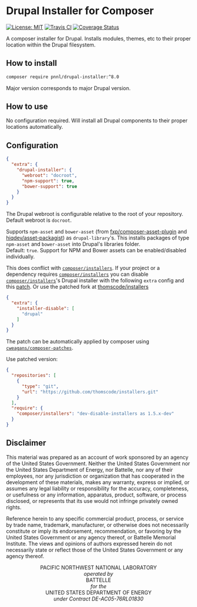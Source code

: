 # Drupal Installer for Composer
[![License: MIT](https://img.shields.io/badge/License-MIT-yellow.svg)](https://github.com/PNNL/Drupal-Installer/blob/master/LICENSE.md)
[![Travis CI](https://travis-ci.org/pnnl/drupal-installer.svg?branch=master)](https://travis-ci.org/pnnl/drupal-installer)
[![Coverage Status](https://coveralls.io/repos/github/pnnl/drupal-installer/badge.svg?branch=master)](https://coveralls.io/github/pnnl/drupal-installer?branch=master)

A composer installer for Drupal. Installs modules, themes, etc to their proper location within the Drupal filesystem.

## How to install
```bash
composer require pnnl/drupal-installer:^8.0
```

Major version corresponds to major Drupal version.

## How to use
No configuration required. Will install all Drupal components to their proper locations automatically.

## Configuration
```json
{
  "extra": {
    "drupal-installer": {
      "webroot": "docroot",
      "npm-support": true,
      "bower-support": true
    }
  }
}
```

The Drupal webroot is configurable relative to the root of your repository.  
Default webroot is `docroot`.

Supports `npm-asset` and `bower-asset`
(from [fxp/composer-asset-plugin](https://packagist.org/packages/fxp/composer-asset-plugin) and [hiqdev/asset-packagist](https://packagist.org/packages/hiqdev/asset-packagist))
as `drupal-library`'s.
This installs packages of type `npm-asset` and `bower-asset` into Drupal's libraries folder.  
Default: `true`. Support for NPM and Bower assets can be enabled/disabled individually.

This does conflict with [`composer/installers`](https://packagist.org/packages/composer/installers). If your project or a dependency requires [`composer/installers`](https://packagist.org/packages/composer/installers) you
can disable [`composer/installers`](https://packagist.org/packages/composer/installers)'s Drupal installer with the following `extra` config and this [patch](https://gist.githubusercontent.com/thomscode/8ad286a97ce9efbdf5829ba9e79fcb85/raw/9387aa8aea2ca3f870b61d44c38ff2e5211d271b/composer-installers.diff). Or use the patched fork at [thomscode/installers](https://github.com/thomscode/installers)

```json
{
  "extra": {
    "installer-disable": [
      "drupal"
    ]
  }
}
```

The patch can be automatically applied by composer using [`cweagans/composer-patches`](https://packagist.org/packages/cweagans/composer-patches).

Use patched version:
```json
{
  "repositories": [
    {
      "type": "git",
      "url": "https://github.com/thomscode/installers.git"
    }
  ],
  "require": {
    "composer/installers": "dev-disable-installers as 1.5.x-dev"
  }
}
```

## Disclaimer
This material was prepared as an account of work sponsored by an agency of the United States Government.  Neither the United States Government nor the United States Department of Energy, nor Battelle, nor any of their employees, nor any jurisdiction or organization that has cooperated in the development of these materials, makes any warranty, express or implied, or assumes any legal liability or responsibility for the accuracy, completeness, or usefulness or any information, apparatus, product, software, or process disclosed, or represents that its use would not infringe privately owned rights.

Reference herein to any specific commercial product, process, or service by trade name, trademark, manufacturer, or otherwise does not necessarily constitute or imply its endorsement, recommendation, or favoring by the United States Government or any agency thereof, or Battelle Memorial Institute. The views and opinions of authors expressed herein do not necessarily state or reflect those of the United States Government or any agency thereof.

<p align="center">
PACIFIC NORTHWEST NATIONAL LABORATORY<br />
<em>operated by</em><br />
BATTELLE<br />
<em>for the</em><br />
UNITED STATES DEPARTMENT OF ENERGY<br />
<em>under Contract DE-AC05-76RL01830</em><br />
</p>
